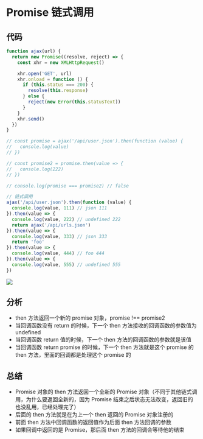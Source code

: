 # Promise 链式调用
## 代码
```js
function ajax(url) {
  return new Promise((resolve, reject) => {
    const xhr = new XMLHttpRequest()

    xhr.open('GET', url)
    xhr.onload = function () {
      if (this.status === 200) {
        resolve(this.response)
      } else {
        reject(new Error(this.statusText))
      }
    }
    xhr.send()
  })
}

// const promise = ajax('/api/user.json').then(function (value) {
//   console.log(value)
// })

// const promise2 = promise.then(value => {
//   console.log(222)
// })

// console.log(promise === promise2) // false

// 链式调用
ajax('/api/user.json').then(function (value) {
  console.log(value, 111) // json 111
}).then(value => {
  console.log(value, 222) // undefined 222
  return ajax('/api/urls.json')
}).then(value => {
  console.log(value, 333) // json 333
  return 'foo'
}).then(value => {
  console.log(value, 444) // foo 444
}).then(value => {
  console.log(value, 555) // undefined 555
})

```
![](https://dd-ss.oss-cn-guangzhou.aliyuncs.com/20210106105448.png)

## 分析
- then 方法返回一个新的 promise 对象，promise !== promise2
- 当回调函数没有 return 的时候，下一个 then 方法接收的回调函数的参数值为 undefined
- 当回调函数 return 值的时候，下一个 then 方法的回调函数的参数就是该值
- 当回调函数 return promise 的时候，下一个 then 方法就是这个 promise 的 then 方法，里面的回调都是处理这个 promise 的

## 总结
- Promise 对象的 then 方法返回一个全新的 Promise 对象（不同于其他链式调用，为什么要返回全新的，因为 Promise 结束之后状态无法改变，返回旧的也没乱用，已经处理完了）
- 后面的 then 方法就是在为上一个 then 返回的 Promise 对象注册的
- 前面 then 方法中回调函数的返回值作为后面 then 方法回调的参数
- 如果回调中返回的是 Promise，那后面 then 方法的回调会等待他的结束

